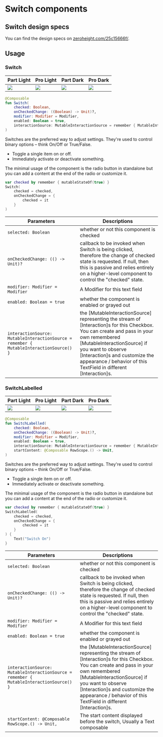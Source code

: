 # Switch components

## Switch design specs

You can find the design specs
on [zeroheight.com/25c15666f/](https://zeroheight.com/25c15666f/p/54faa9-radio-button-/b/057def).

## Usage

### Switch

| Part Light                                                                                                                                       | Pro Light                                                                                                                                       | Part Dark                                                                                                                                       | Pro Dark                                                                                                                                       |
|--------------------------------------------------------------------------------------------------------------------------------------------------|-------------------------------------------------------------------------------------------------------------------------------------------------|-------------------------------------------------------------------------------------------------------------------------------------------------|------------------------------------------------------------------------------------------------------------------------------------------------|
| ![](../spark-screenshot-testing/src/test/snapshots/images/com.adevinta.spark_PreviewScreenshotTests_preview_tests_toggles_switch_part_light.png) | ![](../spark-screenshot-testing/src/test/snapshots/images/com.adevinta.spark_PreviewScreenshotTests_preview_tests_toggles_switch_pro_light.png) | ![](../spark-screenshot-testing/src/test/snapshots/images/com.adevinta.spark_PreviewScreenshotTests_preview_tests_toggles_switch_part_dark.png) | ![](../spark-screenshot-testing/src/test/snapshots/images/com.adevinta.spark_PreviewScreenshotTests_preview_tests_toggles_switch_pro_dark.png) |

```kotlin
@Composable
fun Switch(
    checked: Boolean,
    onCheckedChange: ((Boolean) -> Unit)?,
    modifier: Modifier = Modifier,
    enabled: Boolean = true,
    interactionSource: MutableInteractionSource = remember { MutableInteractionSource() },
)
```

Switches are the preferred way to adjust settings. They're used to control binary options – think
On/Off or True/False.

- Toggle a single item on or off.
- Immediately activate or deactivate something.

The minimal usage of the component is the radio button in standalone but you can add a content at
the end of the radio or customize it.

```kotlin
var checked by remember { mutableStateOf(true) }
Switch(
    checked = checked,
    onCheckedChange = {
        checked = it
    }
)
```

| Parameters                                                                              | Descriptions                                                                                                                                                                                                                                                                                       |
|-----------------------------------------------------------------------------------------|----------------------------------------------------------------------------------------------------------------------------------------------------------------------------------------------------------------------------------------------------------------------------------------------------|
| `selected: Boolean`                                                                     | whether or not this component is checked                                                                                                                                                                                                                                                           |
| `onCheckedChange: (() -> Unit)?`                                                        | callback to be invoked when Switch is being clicked, therefore the change of checked state is requested. If null, then this is passive and relies entirely on a higher-level component to control the "checked" state.                                                                             |
| `modifier: Modifier = Modifier`                                                         | A Modifier for this text field                                                                                                                                                                                                                                                                     |
| `enabled: Boolean = true`                                                               | whether the component is enabled or grayed out                                                                                                                                                                                                                                                     |
| `interactionSource: MutableInteractionSource = remember { MutableInteractionSource() }` | the [MutableInteractionSource] representing the stream of [Interaction]s for this Checkbox. You can create and pass in your own remembered [MutableInteractionSource] if you want to observe [Interaction]s and customize the appearance / behavior of this TextField in different [Interaction]s. |

### SwitchLabelled

| Part Light                                                                                                                                               | Pro Light                                                                                                                                               | Part Dark                                                                                                                                               | Pro Dark                                                                                                                                               |
|----------------------------------------------------------------------------------------------------------------------------------------------------------|---------------------------------------------------------------------------------------------------------------------------------------------------------|---------------------------------------------------------------------------------------------------------------------------------------------------------|--------------------------------------------------------------------------------------------------------------------------------------------------------|
| ![](../spark-screenshot-testing/src/test/snapshots/images/com.adevinta.spark_PreviewScreenshotTests_preview_tests_toggles_switchlabelled_part_light.png) | ![](../spark-screenshot-testing/src/test/snapshots/images/com.adevinta.spark_PreviewScreenshotTests_preview_tests_toggles_switchlabelled_pro_light.png) | ![](../spark-screenshot-testing/src/test/snapshots/images/com.adevinta.spark_PreviewScreenshotTests_preview_tests_toggles_switchlabelled_part_dark.png) | ![](../spark-screenshot-testing/src/test/snapshots/images/com.adevinta.spark_PreviewScreenshotTests_preview_tests_toggles_switchlabelled_pro_dark.png) |

```kotlin
@Composable
fun SwitchLabelled(
    checked: Boolean,
    onCheckedChange: ((Boolean) -> Unit)?,
    modifier: Modifier = Modifier,
    enabled: Boolean = true,
    interactionSource: MutableInteractionSource = remember { MutableInteractionSource() },
    startContent: @Composable RowScope.() -> Unit,
)
```

Switches are the preferred way to adjust settings. They're used to control binary options – think
On/Off or True/False.

- Toggle a single item on or off.
- Immediately activate or deactivate something.

The minimal usage of the component is the radio button in standalone but you can add a content at
the end of the radio or customize it.

```kotlin
var checked by remember { mutableStateOf(true) }
SwitchLabelled(
    checked = checked,
    onCheckedChange = {
        checked = it
    }
) {
    Text("Switch On")
}
```

| Parameters                                                                              | Descriptions                                                                                                                                                                                                                                                                                       |
|-----------------------------------------------------------------------------------------|----------------------------------------------------------------------------------------------------------------------------------------------------------------------------------------------------------------------------------------------------------------------------------------------------|
| `selected: Boolean`                                                                     | whether or not this component is checked                                                                                                                                                                                                                                                           |
| `onCheckedChange: (() -> Unit)?`                                                        | callback to be invoked when Switch is being clicked, therefore the change of checked state is requested. If null, then this is passive and relies entirely on a higher-level component to control the "checked" state.                                                                             |
| `modifier: Modifier = Modifier`                                                         | A Modifier for this text field                                                                                                                                                                                                                                                                     |
| `enabled: Boolean = true`                                                               | whether the component is enabled or grayed out                                                                                                                                                                                                                                                     |
| `interactionSource: MutableInteractionSource = remember { MutableInteractionSource() }` | the [MutableInteractionSource] representing the stream of [Interaction]s for this Checkbox. You can create and pass in your own remembered [MutableInteractionSource] if you want to observe [Interaction]s and customize the appearance / behavior of this TextField in different [Interaction]s. |
| `startContent: @Composable RowScope.() -> Unit,`                                        | The start content displayed before the switch, Usually a Text composable                                                                                                                                                                                                                           |                                                                                                                                                                                                                                                                                                    |

